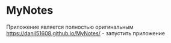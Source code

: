 # MyNotes
Приложение является полностью оригинальным
https://danil51608.github.io/MyNotes/  - запустить приложение
